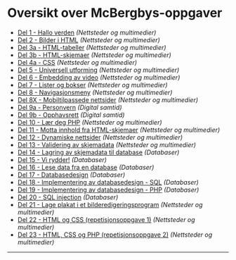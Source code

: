 Oversikt over McBergbys-oppgaver
================================
 * [Del 1 - Hallo verden](https://github.com/fagstoff/IT1/blob/master/Oppgaver/McBergbys/Nettsteder%20og%20multimedier/McBergbys%20-%20del%2001.md) *(Nettsteder og multimedier)*
 * [Del 2 - Bilder i HTML](https://github.com/fagstoff/IT1/blob/master/Oppgaver/McBergbys/Nettsteder%20og%20multimedier/McBergbys%20-%20del%2002.md) *(Nettsteder og multimedier)*
 * [Del 3a - HTML-tabeller](https://github.com/fagstoff/IT1/blob/master/Oppgaver/McBergbys/Nettsteder%20og%20multimedier/McBergbys%20-%20del%2003a.md) *(Nettsteder og multimedier)*
 * [Del 3b - HTML-skjemaer](https://github.com/fagstoff/IT1/blob/master/Oppgaver/McBergbys/Nettsteder%20og%20multimedier/McBergbys%20-%20del%2003b.md) *(Nettsteder og multimedier)*
 * [Del 4a - CSS](https://github.com/fagstoff/IT1/blob/master/Oppgaver/McBergbys/Nettsteder%20og%20multimedier/McBergbys%20-%20del%2004a.md) *(Nettsteder og multimedier)*
 * [Del 5 - Universell utforming](https://github.com/fagstoff/IT1/blob/master/Oppgaver/McBergbys/Nettsteder%20og%20multimedier/McBergbys%20-%20del%2005.md) *(Nettsteder og multimedier)*
 * [Del 6 - Embedding av video](https://github.com/fagstoff/IT1/blob/master/Oppgaver/McBergbys/Nettsteder%20og%20multimedier/McBergbys%20-%20del%2006.md) *(Nettsteder og multimedier)*
 * [Del 7 - Lister og bokser](https://github.com/fagstoff/IT1/blob/master/Oppgaver/McBergbys/Nettsteder%20og%20multimedier/McBergbys%20-%20del%2007.md) *(Nettsteder og multimedier)*
 * [Del 8 - Navigasjonsmeny](https://github.com/fagstoff/IT1/blob/master/Oppgaver/McBergbys/Nettsteder%20og%20multimedier/McBergbys%20-%20del%2008.md) *(Nettsteder og multimedier)*
 * [Del 8X - Mobiltilpassede nettsider](https://github.com/fagstoff/IT1/blob/master/Oppgaver/McBergbys/Nettsteder%20og%20multimedier/McBergbys%20-%20del%2008X.md) *(Nettsteder og multimedier)*
 * [Del 9a - Personvern](https://github.com/fagstoff/IT1/blob/master/Oppgaver/McBergbys/Digital%20samtid/McBergbys%20-%20del%2009a.md) *(Digital samtid)*
 * [Del 9b - Opphavsrett](https://github.com/fagstoff/IT1/blob/master/Oppgaver/McBergbys/Digital%20samtid/McBergbys%20-%20del%2009b.md) *(Digital samtid)*
 * [Del 10 - Lær deg PHP](https://github.com/fagstoff/IT1/blob/master/Oppgaver/McBergbys/Nettsteder%20og%20multimedier/McBergbys%20-%20del%2010.md) *(Nettsteder og multimedier)*
 * [Del 11 - Motta innhold fra HTML-skjemaer](https://github.com/fagstoff/IT1/blob/master/Oppgaver/McBergbys/Nettsteder%20og%20multimedier/McBergbys%20-%20del%2011.md) *(Nettsteder og multimedier)*
 * [Del 12 - Dynamiske nettsider](https://github.com/fagstoff/IT1/blob/master/Oppgaver/McBergbys/Nettsteder%20og%20multimedier/McBergbys%20-%20del%2012.md) *(Nettsteder og multimedier)*
 * [Del 13 - Validering av skjemadata](https://github.com/fagstoff/IT1/blob/master/Oppgaver/McBergbys/Nettsteder%20og%20multimedier/McBergbys%20-%20del%2013.md) *(Nettsteder og multimedier)*
 * [Del 14 - Lagring av skjemadata til database](https://github.com/fagstoff/IT1/blob/master/Oppgaver/McBergbys/Databaser/McBergbys%20-%20del%2014.md) *(Databaser)*
 * [Del 15 - Vi rydder!](https://github.com/fagstoff/IT1/blob/master/Oppgaver/McBergbys/Databaser/McBergbys%20-%20del%2015.md) *(Databaser)*
 * [Del 16 - Lese data fra en database](https://github.com/fagstoff/IT1/blob/master/Oppgaver/McBergbys/Databaser/McBergbys%20-%20del%2016.md) *(Databaser)*
 * [Del 17 - Databasedesign](https://github.com/fagstoff/IT1/blob/master/Oppgaver/McBergbys/Databaser/McBergbys%20-%20del%2017.md) *(Databaser)*
 * [Del 18 - Implementering av databasedesign - SQL](https://github.com/fagstoff/IT1/blob/master/Oppgaver/McBergbys/Databaser/McBergbys%20-%20del%2018.md) *(Databaser)*
 * [Del 19 - Implementering av databasedesign - PHP](https://github.com/fagstoff/IT1/blob/master/Oppgaver/McBergbys/Databaser/McBergbys%20-%20del%2019.md) *(Databaser)*
 * [Del 20 - SQL injection](https://github.com/fagstoff/IT1/blob/master/Oppgaver/McBergbys/Databaser/McBergbys%20-%20del%2020.md) *(Databaser)*
 * [Del 21 - Lage plakat i et bilderedigeringsprogram](https://github.com/fagstoff/IT1/blob/master/Oppgaver/McBergbys/Nettsteder%20og%20multimedier/McBergbys%20-%20del%2021.md) *(Nettsteder og multimedier)*
 * [Del 22 - HTML og CSS (repetisjonsoppgave 1)](https://github.com/fagstoff/IT1/blob/master/Oppgaver/McBergbys/Nettsteder%20og%20multimedier/McBergbys%20-%20del%2022.md) *(Nettsteder og multimedier)*
 * [Del 23 - HTML, CSS og PHP (repetisjonsoppgave 2)](https://github.com/fagstoff/IT1/blob/master/Oppgaver/McBergbys/Nettsteder%20og%20multimedier/McBergbys%20-%20del%2023.md) *(Nettsteder og multimedier)*

--- 
